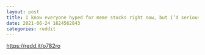 ```yaml
--- 
layout: post 
title: I know everyone hyped for meme stocks right now, but I’d seriously check out $edit. 
date: 2021-06-24 1624562843 
categories: reddit 
--- 
```

https://redd.it/o782ro